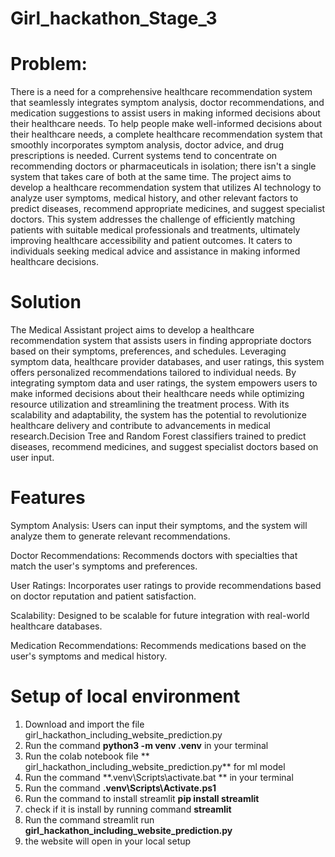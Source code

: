 # Girl_hackathon_Stage_3
# Problem:
There is a need for a comprehensive healthcare recommendation system that seamlessly integrates symptom analysis, doctor recommendations, and medication suggestions to assist users in making informed decisions about their healthcare needs. To help people make well-informed decisions about their healthcare needs, a complete healthcare recommendation system that smoothly incorporates symptom analysis, doctor advice, and drug prescriptions is needed. Current systems tend to concentrate on recommending doctors or pharmaceuticals in isolation; there isn't a single system that takes care of both at the same time.
The project aims to develop a healthcare recommendation system that utilizes AI technology to analyze user symptoms, medical history, and other relevant factors to predict diseases, recommend appropriate medicines, and suggest specialist doctors. This system addresses the challenge of efficiently matching patients with suitable medical professionals and treatments, ultimately improving healthcare accessibility and patient outcomes. It caters to individuals seeking medical advice and assistance in making informed healthcare decisions.

# Solution 

The Medical Assistant project aims to develop a healthcare recommendation system that assists users in finding appropriate doctors based on their symptoms, preferences, and schedules. Leveraging symptom data, healthcare provider databases, and user ratings, this system offers personalized recommendations tailored to individual needs. By integrating symptom data and user ratings, the system empowers users to make informed decisions about their healthcare needs while optimizing resource utilization and streamlining the treatment process. With its scalability and adaptability, the system has the potential to revolutionize healthcare delivery and contribute to advancements in medical research.Decision Tree and Random Forest classifiers trained to predict diseases, recommend medicines, and suggest specialist doctors based on user input.

# Features
Symptom Analysis: Users can input their symptoms, and the system will analyze them to generate relevant recommendations.

Doctor Recommendations: Recommends doctors with specialties that match the user's symptoms and preferences.

User Ratings: Incorporates user ratings to provide recommendations based on doctor reputation and patient satisfaction.

Scalability: Designed to be scalable for future integration with real-world healthcare databases.

Medication Recommendations: Recommends medications based on the user's symptoms and medical history.

# Setup of local environment

1. Download and import the file girl_hackathon_including_website_prediction.py
2. Run the command **python3 -m venv .venv** in your terminal
3. Run the colab notebook file ** girl_hackathon_including_website_prediction.py** for ml model
4. Run the command **.venv\Scripts\activate.bat ** in your terminal
5. Run the command **.venv\Scripts\Activate.ps1**
6. Run the command to install streamlit **pip install streamlit**
7. check if it is install by running command **streamlit**
8. Run the command streamlit run **girl_hackathon_including_website_prediction.py**
9. the website will open in your local setup

